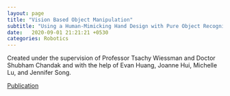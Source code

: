 ```yaml
---
layout: page
title: "Vision Based Object Manipulation"
subtitle: "Using a Human-Mimicking Hand Design with Pure Object Recognition Algorithms to Intelligently Grasp Complex Items"
date:   2020-09-01 21:21:21 +0530
categories: Robotics
---
```


Created under the supervision of Professor Tsachy Wiessman and Doctor Shubham Chandak and with the help of Evan Huang, Joanne Hui, Michelle Lu, and Jennifer Song.

[Publication](https://theinformaticists.com/2020/08/25/vision-based-robotic-object-manipulation-using-a-human-mimicking-hand-design-with-pure-object-recognition-algorithms-to-intelligently-grasp-complex-items/)